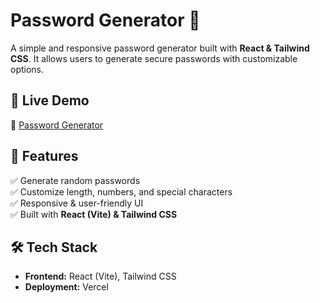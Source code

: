# Password Generator 🔑

A simple and responsive password generator built with **React & Tailwind CSS**. It allows users to generate secure passwords with customizable options.

## 🚀 Live Demo  
🔗 [Password Generator](https://password-generator-three-flax.vercel.app/)

## 📌 Features  
✅ Generate random passwords  
✅ Customize length, numbers, and special characters  
✅ Responsive & user-friendly UI  
✅ Built with **React (Vite) & Tailwind CSS**  

## 🛠️ Tech Stack  
- **Frontend:** React (Vite), Tailwind CSS  
- **Deployment:** Vercel  


